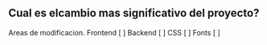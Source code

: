 ## Cual es elcambio mas significativo del proyecto?

Areas de modificacion.
Frontend  [ ]
Backend [ ]
CSS [ ]
Fonts [ ]
